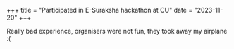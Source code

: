 +++
title = "Participated in E-Suraksha hackathon at CU"
date = "2023-11-20"
+++

Really bad experience, organisers were not fun, they took away my airplane :(